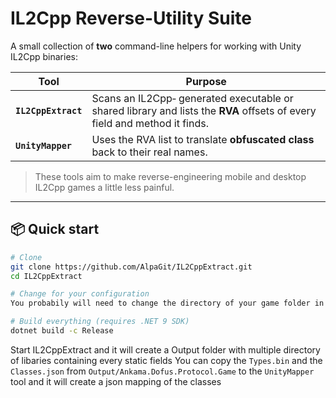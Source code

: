 # IL2Cpp Reverse-Utility Suite

A small collection of **two** command-line helpers for working with Unity IL2Cpp binaries:

| Tool | Purpose |
|------|---------|
| **`IL2CppExtract`** | Scans an IL2Cpp‐ generated executable or shared library and lists the **RVA** offsets of every field and method it finds. |
| **`UnityMapper`**   | Uses the RVA list to translate **obfuscated class** back to their real names. |

> These tools aim to make reverse-engineering mobile and desktop IL2Cpp games a little less painful.

---

## 📦 Quick start

```bash
# Clone
git clone https://github.com/AlpaGit/IL2CppExtract.git
cd IL2CppExtract

# Change for your configuration
You probabily will need to change the directory of your game folder in the Program.cs

# Build everything (requires .NET 9 SDK)
dotnet build -c Release

```

Start IL2CppExtract and it will create a Output folder with multiple directory of libaries containing every static fields
You can copy the `Types.bin` and the `Classes.json` from `Output/Ankama.Dofus.Protocol.Game` to the `UnityMapper` tool and it will create a json mapping of the classes
